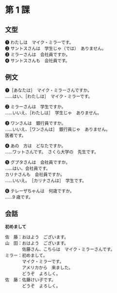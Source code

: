 # 第 1 課

## 文型

❶ わたしは　マイク・ミラーです。  
❷ サントスさんは　学生じゃ（では）　ありません。  
❸ ミラーさんは　会社員ですか。  
❹ サントスさんも　会社員です。

## 例文

❶［あなたは］　マイク・ミラーさんですか。  
……はい、［わたしは］　マイク・ミラーです。

❷ ミラーさんは　学生ですか。  
……いいえ、［わたしは］　学生じゃ　ありません。

❸ ワンさんは　銀行員ですか。  
……いいえ、［ワンさんは］　銀行員じゃ　ありません。  
医者です。

❹ あの　方は　どなたですか。  
……ワットさんです。　さくら大学の　先生です。

❺ グプタさんは　会社員ですか。  
……はい、会社員です。  
カリナさんも　会社員ですか。  
……いいえ。　［カリナさんは］　学生です。

❻ テレーザちゃんは　何歳ですか。  
……9 歳です。

## 会話

**初めまして**

佐　藤：おはよう　ございます。  
山　田：おはよう　ございます。  
　　　　佐藤さん、こちらは　マイク・ミラーさんです。  
ミラー：初めまして。  
　　　　マイク・ミラーです。  
　　　　アメリカから　来ました。  
　　　　どうぞ　よろしく。  
佐　藤：佐藤けい子です。  
　　　　どうぞ　よろしく。
